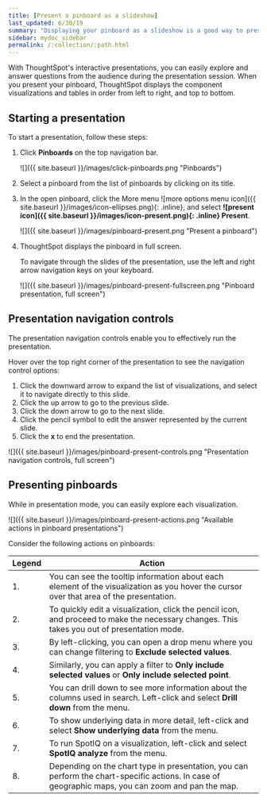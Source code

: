 ```yaml
---
title: [Present a pinboard as a slideshow]
last_updated: 6/30/19
summary: "Displaying your pinboard as a slideshow is a good way to present its contents to others."
sidebar: mydoc_sidebar
permalink: /:collection/:path.html
---
```

 With ThoughtSpot's interactive presentations, you can easily explore and answer questions from the audience during the presentation session. When you present your pinboard, ThoughtSpot displays the component visualizations and tables in order from left to right, and top to bottom.

## Starting a presentation ##

To start a presentation, follow these steps:

1. Click **Pinboards** on the top navigation bar.

     ![]({{ site.baseurl }}/images/click-pinboards.png "Pinboards")

2. Select a pinboard from the list of pinboards by clicking on its title.

3. In the open pinboard, click the More menu ![more options menu icon]({{ site.baseurl }}/images/icon-ellipses.png){: .inline}, and select **![present icon]({{ site.baseurl }}/images/icon-present.png){: .inline} Present**.

     ![]({{ site.baseurl }}/images/pinboard-present.png "Present a pinboard")

4. ThoughtSpot displays the pinboard in full screen.  

   To navigate through the slides of the presentation, use the left and right arrow navigation keys on your keyboard.  

    ![]({{ site.baseurl }}/images/pinboard-present-fullscreen.png "Pinboard presentation, full screen")

## Presentation navigation controls ##
The presentation navigation controls enable you to effectively run the presentation.  

Hover over the top right corner of the presentation to see the navigation control options:
   1. Click the downward arrow to expand the list of visualizations, and select it to navigate directly to this slide.
   2. Click the up arrow to go to the previous slide.
   3. Click the down arrow to go to the next slide.
   4. Click the pencil symbol to edit the answer represented by the current slide.
   5. Click the **x** to end the presentation.

   ![]({{ site.baseurl }}/images/pinboard-present-controls.png "Presentation navigation controls, full screen")

## Presenting pinboards
While in presentation mode, you can easily explore each visualization.

![]({{ site.baseurl }}/images/pinboard-present-actions.png "Available actions in pinboard presentations")

Consider the following actions on pinboards:

| Legend | Action |
| --- | --- |
| 1. | You can see the tooltip information about each element of the visualization as you hover the cursor over that area of the presentation. |
| 2. | To quickly edit a visualization, click the pencil icon, and proceed to make the necessary changes. This takes you out of presentation mode. |
| 3. | By left-clicking, you can open a drop menu where you can change filtering to **Exclude selected values**. |
| 4. | Similarly, you can apply a filter to **Only include selected values** or **Only include selected  point**. |
| 5. | You can drill down to see more information about the columns used in search. Left-click and select **Drill down** from the menu. |
| 6. | To show underlying data in more detail, left-click and select **Show underlying data** from the menu. |
| 7. | To run SpotIQ on a visualization, left-click and select **SpotIQ analyze** from the menu. |
| 8. | Depending on the chart type in presentation, you can perform the chart-specific actions. In case of geographic maps, you can zoom and pan the map. |
